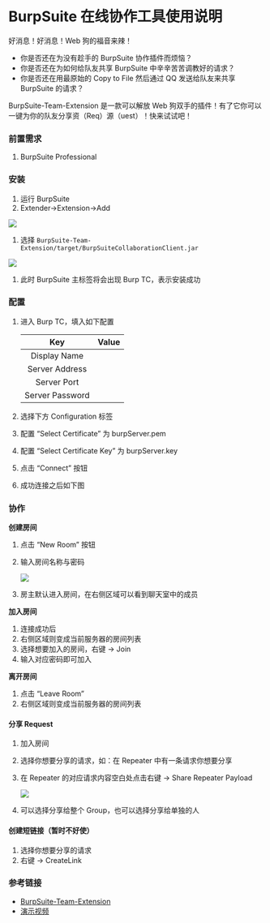 # BurpSuite 在线协作工具使用说明

好消息！好消息！Web 狗的福音来辣！

* 你是否还在为没有趁手的 BurpSuite 协作插件而烦恼？
* 你是否还在为如何给队友共享 BurpSuite 中辛辛苦苦调教好的请求？
* 你是否还在用最原始的 Copy to File 然后通过 QQ 发送给队友来共享 BurpSuite 的请求？

BurpSuite-Team-Extension 是一款可以解放 Web 狗双手的插件！有了它你可以一键为你的队友分享资（Req）源（uest）！快来试试吧！

### 前置需求

1. BurpSuite Professional

### 安装

1. 运行 BurpSuite
2. Extender-&gt;Extension-&gt;Add

![](../../../.gitbook/assets/01.png)

1. 选择 `BurpSuite-Team-Extension/target/BurpSuiteCollaborationClient.jar`

![](../../../.gitbook/assets/02.png)

1. 此时 BurpSuite 主标签将会出现 Burp TC，表示安装成功

### 配置

1. 进入 Burp TC，填入如下配置

   | Key | Value |
   | :---: | :---: |
   | Display Name |  |
   | Server Address |  |
   | Server Port |  |
   | Server Password |  |

2. 选择下方 Configuration 标签
3. 配置 “Select Certificate” 为 burpServer.pem
4. 配置 “Select Certificate Key” 为 burpServer.key
5. 点击 “Connect” 按钮
6. 成功连接之后如下图

### **协作**

**创建房间**

1. 点击 “New Room” 按钮
2. 输入房间名称与密码

    ![](figure/04.png)

3. 房主默认进入房间，在右侧区域可以看到聊天室中的成员

**加入房间**

1. 连接成功后
2. 右侧区域则变成当前服务器的房间列表
3. 选择想要加入的房间，右键 -&gt; Join
4. 输入对应密码即可加入

**离开房间**

1. 点击 “Leave Room”
2. 右侧区域则变成当前服务器的房间列表

#### 分享 Request

1. 加入房间
2. 选择你想要分享的请求，如：在 Repeater 中有一条请求你想要分享
3. 在 Repeater 的对应请求内容空白处点击右键 -&gt; Share Repeater Payload

    ![](figure/05.png)

4. 可以选择分享给整个 Group，也可以选择分享给单独的人

#### 创建短链接（暂时不好使）

1. 选择你想要分享的请求
2. 右键 -&gt; CreateLink

### 参考链接

* [BurpSuite-Team-Extension](https://github.com/Static-Flow/BurpSuite-Team-Extension/)
* [演示视频](https://www.youtube.com/watch?v=eXlT3cTOL-4)

